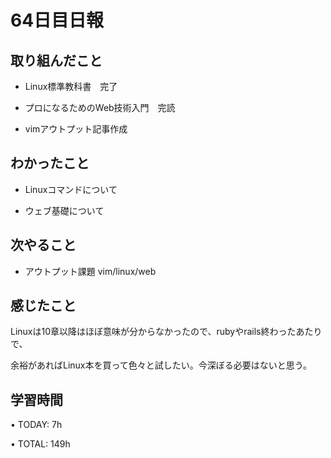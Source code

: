 # 64日目日報

## 取り組んだこと
- Linux標準教科書　完了

- プロになるためのWeb技術入門　完読

- vimアウトプット記事作成
  
## わかったこと
- Linuxコマンドについて

- ウェブ基礎について
  
## 次やること
- アウトプット課題 vim/linux/web

## 感じたこと
Linuxは10章以降はほぼ意味が分からなかったので、rubyやrails終わったあたりで、

余裕があればLinux本を買って色々と試したい。今深ぼる必要はないと思う。

## 学習時間
• TODAY: 7h

• TOTAL: 149h
